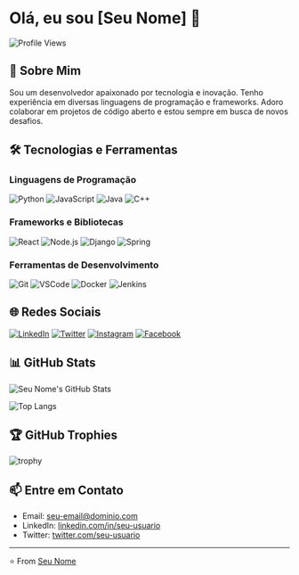 # Olá, eu sou [Seu Nome] 👋

![Profile Views](https://komarev.com/ghpvc/?username=seu-usuario&color=blueviolet)

## 🚀 Sobre Mim
Sou um desenvolvedor apaixonado por tecnologia e inovação. Tenho experiência em diversas linguagens de programação e frameworks. Adoro colaborar em projetos de código aberto e estou sempre em busca de novos desafios.

## 🛠️ Tecnologias e Ferramentas

### Linguagens de Programação
![Python](https://img.shields.io/badge/Python-3776AB?style=for-the-badge&logo=python&logoColor=white)
![JavaScript](https://img.shields.io/badge/JavaScript-F7DF1E?style=for-the-badge&logo=javascript&logoColor=black)
![Java](https://img.shields.io/badge/Java-007396?style=for-the-badge&logo=java&logoColor=white)
![C++](https://img.shields.io/badge/C%2B%2B-00599C?style=for-the-badge&logo=c%2B%2B&logoColor=white)

### Frameworks e Bibliotecas
![React](https://img.shields.io/badge/React-20232A?style=for-the-badge&logo=react&logoColor=61DAFB)
![Node.js](https://img.shields.io/badge/Node.js-43853D?style=for-the-badge&logo=node-dot-js&logoColor=white)
![Django](https://img.shields.io/badge/Django-092E20?style=for-the-badge&logo=django&logoColor=white)
![Spring](https://img.shields.io/badge/Spring-6DB33F?style=for-the-badge&logo=spring&logoColor=white)

### Ferramentas de Desenvolvimento
![Git](https://img.shields.io/badge/Git-F05032?style=for-the-badge&logo=git&logoColor=white)
![VSCode](https://img.shields.io/badge/VS%20Code-0078D4?style=for-the-badge&logo=visual-studio-code&logoColor=white)
![Docker](https://img.shields.io/badge/Docker-2496ED?style=for-the-badge&logo=docker&logoColor=white)
![Jenkins](https://img.shields.io/badge/Jenkins-D24939?style=for-the-badge&logo=jenkins&logoColor=white)

## 🌐 Redes Sociais

[![LinkedIn](https://img.shields.io/badge/LinkedIn-0A66C2?style=for-the-badge&logo=linkedin&logoColor=white)](https://www.linkedin.com/in/seu-usuario)
[![Twitter](https://img.shields.io/badge/Twitter-1DA1F2?style=for-the-badge&logo=twitter&logoColor=white)](https://twitter.com/seu-usuario)
[![Instagram](https://img.shields.io/badge/Instagram-E4405F?style=for-the-badge&logo=instagram&logoColor=white)](https://instagram.com/seu-usuario)
[![Facebook](https://img.shields.io/badge/Facebook-1877F2?style=for-the-badge&logo=facebook&logoColor=white)](https://facebook.com/seu-usuario)

## 📊 GitHub Stats

![Seu Nome's GitHub Stats](https://github-readme-stats.vercel.app/api?username=seu-usuario&show_icons=true&theme=radical)

![Top Langs](https://github-readme-stats.vercel.app/api/top-langs/?username=seu-usuario&layout=compact&theme=radical)

## 🏆 GitHub Trophies
![trophy](https://github-profile-trophy.vercel.app/?username=seu-usuario&theme=radical)

## 📫 Entre em Contato

- Email: seu-email@dominio.com
- LinkedIn: [linkedin.com/in/seu-usuario](https://www.linkedin.com/in/seu-usuario)
- Twitter: [twitter.com/seu-usuario](https://twitter.com/seu-usuario)

---

⭐️ From [Seu Nome](https://github.com/seu-usuario)
